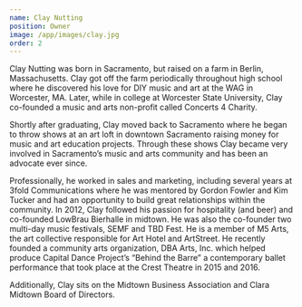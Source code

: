 ```yaml
---
name: Clay Nutting
position: Owner
image: /app/images/clay.jpg
order: 2
---
```



Clay Nutting was born in Sacramento, but raised on a farm in Berlin, Massachusetts. Clay got off the farm periodically throughout high school where he discovered his love for DIY music and art at the WAG in Worcester, MA. Later, while in college at Worcester State University, Clay co-founded a music and arts non-profit called Concerts 4 Charity. 

Shortly after graduating, Clay moved back to Sacramento where he began to throw shows at an art loft in downtown Sacramento raising money for music and art education projects. Through these shows Clay became very involved in Sacramento’s music and arts community and has been an advocate ever since. 

Professionally, he worked in sales and marketing, including several years at 3fold Communications where he was mentored by Gordon Fowler and Kim Tucker and had an opportunity to build great relationships within the community. In 2012, Clay followed his passion for hospitality (and beer) and co-founded LowBrau Bierhalle in midtown. He was also the co-founder two multi-day music festivals, SEMF and TBD Fest. He is a member of M5 Arts, the art collective responsible for Art Hotel and ArtStreet. He recently founded a community arts organization, DBA Arts, Inc. which helped produce Capital Dance Project’s “Behind the Barre” a contemporary ballet performance that took place at the Crest Theatre in 2015 and 2016. 

Additionally, Clay sits on the Midtown Business Association and Clara Midtown Board of Directors.